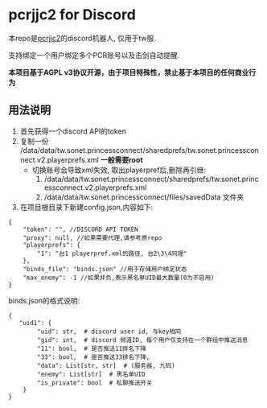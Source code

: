 # pcrjjc2 for Discord
本repo是[pcrjjc2](https://github.com/cc004/pcrjjc2)的discord机器人, 仅用于tw服.

支持绑定一个用户绑定多个PCR账号以及击剑自动提醒.

**本项目基于AGPL v3协议开源，由于项目特殊性，禁止基于本项目的任何商业行为**

## 用法说明
1. 首先获得一个discord API的token
2. 复制一份 /data/data/tw.sonet.princessconnect/sharedprefs/tw.sonet.princessconnect.v2.playerprefs.xml   **一般需要root**
    + 切换账号会导致xml失效, 取出playerpref后,删除再引继:
        1. /data/data/tw.sonet.princessconnect/sharedprefs/tw.sonet.princessconnect.v2.playerprefs.xml
        2. /data/data/tw.sonet.princessconnect/files/savedData 文件夹
3. 在项目根目录下新建config.json,内容如下:
```
{
    "token": "", //DISCORD API TOKEN
    "proxy": null, //如果需要代理,请参考原repo
    "playerprefs": {
        "1": "台1 playerpref.xml的路径, 台2\3\4同理"
    },
    "binds_file": "binds.json" //用于存储用户绑定状态
    "max_enemy": -1 //如果非负,表示黑名单UID最大数量(0为不启用)
}
```
binds.json的格式说明:
```
{
   "uid1": {
        "uid": str,  # discord user id, 与key相同
        "gid": int,  # discord 频道ID, 每个用户仅支持在一个群组中推送消息
        "11": bool,  # 是否推送11排名下降
        "33": bool,  # 是否推送33排名下降,
        "data": List[str, str]  # (服务器, 九码)
        "enemy": List[str]  # 黑名单UID
        "is_private": bool  # 私聊推送开关
    }
}
```
